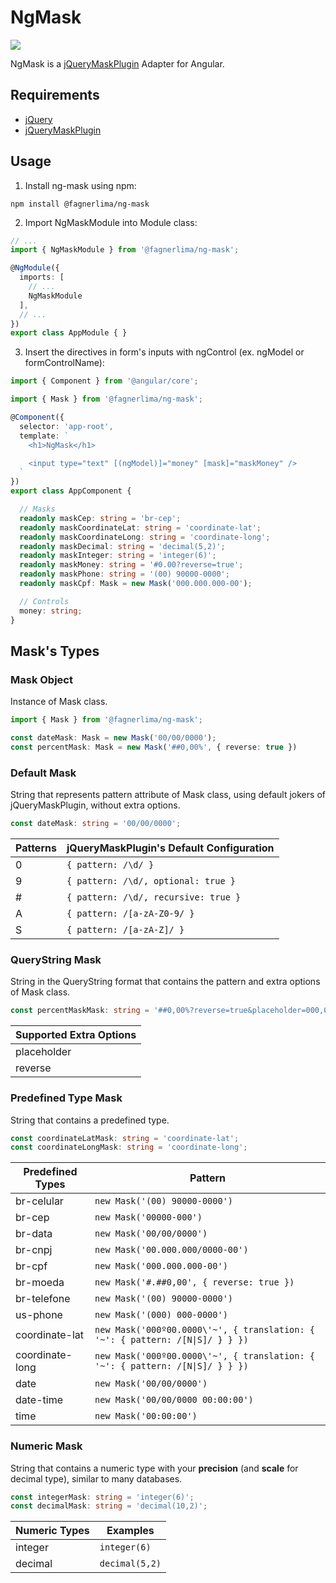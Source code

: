 # NgMask

[![](https://img.shields.io/badge/npm-v2.1.0--beta.1-brightgreen.svg)](https://www.npmjs.com/package/@fagnerlima/ng-mask)

NgMask is a [jQueryMaskPlugin](https://github.com/igorescobar/jQuery-Mask-Plugin) Adapter for Angular.

## Requirements

* [jQuery](https://www.npmjs.com/package/jquery)
* [jQueryMaskPlugin](https://www.npmjs.com/package/jquery-mask-plugin)

## Usage

1. Install ng-mask using npm:

```
npm install @fagnerlima/ng-mask
```

2. Import NgMaskModule into Module class:

```typescript
// ...
import { NgMaskModule } from '@fagnerlima/ng-mask';

@NgModule({
  imports: [
    // ...
    NgMaskModule
  ],
  // ...
})
export class AppModule { }
```

3. Insert the directives in form's inputs with ngControl (ex. ngModel or formControlName):

```typescript
import { Component } from '@angular/core';

import { Mask } from '@fagnerlima/ng-mask';

@Component({
  selector: 'app-root',
  template: `
    <h1>NgMask</h1>

    <input type="text" [(ngModel)]="money" [mask]="maskMoney" />
  `
})
export class AppComponent {

  // Masks
  readonly maskCep: string = 'br-cep';
  readonly maskCoordinateLat: string = 'coordinate-lat';
  readonly maskCoordinateLong: string = 'coordinate-long';
  readonly maskDecimal: string = 'decimal(5,2)';
  readonly maskInteger: string = 'integer(6)';
  readonly maskMoney: string = '#0.00?reverse=true';
  readonly maskPhone: string = '(00) 90000-0000';
  readonly maskCpf: Mask = new Mask('000.000.000-00');

  // Controls
  money: string;
}
```

## Mask's Types

### Mask Object

Instance of Mask class.

```typescript
import { Mask } from '@fagnerlima/ng-mask';

const dateMask: Mask = new Mask('00/00/0000');
const percentMask: Mask = new Mask('##0,00%', { reverse: true })
```

### Default Mask

String that represents pattern attribute of Mask class, using default jokers of jQueryMaskPlugin, without extra options.

```typescript
const dateMask: string = '00/00/0000';
```

| Patterns | jQueryMaskPlugin's Default Configuration |
|-|-|
| 0 | ``` { pattern: /\d/ } ``` |
| 9 | ``` { pattern: /\d/, optional: true } ``` |
| # | ``` { pattern: /\d/, recursive: true } ``` |
| A | ``` { pattern: /[a-zA-Z0-9/ } ``` |
| S | ``` { pattern: /[a-zA-Z]/ } ``` |

### QueryString Mask

String in the QueryString format that contains the pattern and extra options of Mask class.

```typescript
const percentMaskMask: string = '##0,00%?reverse=true&placeholder=000,00%';
```

| Supported Extra Options |
|-|
| placeholder |
| reverse |

### Predefined Type Mask

String that contains a predefined type.

```typescript
const coordinateLatMask: string = 'coordinate-lat';
const coordinateLongMask: string = 'coordinate-long';
```

| Predefined Types | Pattern |
|-|-|
| br-celular | ` new Mask('(00) 90000-0000') ` |
| br-cep | ` new Mask('00000-000') ` |
| br-data | ` new Mask('00/00/0000') ` |
| br-cnpj | ` new Mask('00.000.000/0000-00') ` |
| br-cpf | ` new Mask('000.000.000-00') ` |
| br-moeda | ` new Mask('#.##0,00', { reverse: true }) ` |
| br-telefone | ` new Mask('(00) 90000-0000') ` |
| us-phone | ` new Mask('(000) 000-0000') ` |
| coordinate-lat | ` new Mask('000º00.0000\'~', { translation: { '~': { pattern: /[N\|S]/ } } }) ` |
| coordinate-long | ` new Mask('000º00.0000\'~', { translation: { '~': { pattern: /[N\|S]/ } } }) ` |
| date | ` new Mask('00/00/0000') ` |
| date-time | ` new Mask('00/00/0000 00:00:00') ` |
| time | ` new Mask('00:00:00') ` |

### Numeric Mask

String that contains a numeric type with your **precision** (and **scale** for decimal type), similar to many databases.

```typescript
const integerMask: string = 'integer(6)';
const decimalMask: string = 'decimal(10,2)';
```

| Numeric Types | Examples |
|-|-|
| integer | ` integer(6) ` |
| decimal | ` decimal(5,2) ` |
